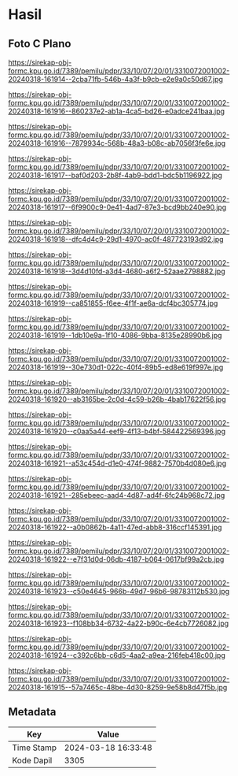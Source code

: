 # Hasil

## Foto C Plano

https://sirekap-obj-formc.kpu.go.id/7389/pemilu/pdpr/33/10/07/20/01/3310072001002-20240318-161914--2cba71fb-546b-4a3f-b9cb-e2e9a0c50d67.jpg

https://sirekap-obj-formc.kpu.go.id/7389/pemilu/pdpr/33/10/07/20/01/3310072001002-20240318-161916--860237e2-ab1a-4ca5-bd26-e0adce241baa.jpg

https://sirekap-obj-formc.kpu.go.id/7389/pemilu/pdpr/33/10/07/20/01/3310072001002-20240318-161916--7879934c-568b-48a3-b08c-ab7056f3fe6e.jpg

https://sirekap-obj-formc.kpu.go.id/7389/pemilu/pdpr/33/10/07/20/01/3310072001002-20240318-161917--baf0d203-2b8f-4ab9-bdd1-bdc5b1196922.jpg

https://sirekap-obj-formc.kpu.go.id/7389/pemilu/pdpr/33/10/07/20/01/3310072001002-20240318-161917--6f9900c9-0e41-4ad7-87e3-bcd9bb240e90.jpg

https://sirekap-obj-formc.kpu.go.id/7389/pemilu/pdpr/33/10/07/20/01/3310072001002-20240318-161918--dfc4d4c9-29d1-4970-ac0f-487723193d92.jpg

https://sirekap-obj-formc.kpu.go.id/7389/pemilu/pdpr/33/10/07/20/01/3310072001002-20240318-161918--3d4d10fd-a3d4-4680-a6f2-52aae2798882.jpg

https://sirekap-obj-formc.kpu.go.id/7389/pemilu/pdpr/33/10/07/20/01/3310072001002-20240318-161919--ca851855-f6ee-4f1f-ae6a-dcf4bc305774.jpg

https://sirekap-obj-formc.kpu.go.id/7389/pemilu/pdpr/33/10/07/20/01/3310072001002-20240318-161919--1db10e9a-1f10-4086-9bba-8135e28990b6.jpg

https://sirekap-obj-formc.kpu.go.id/7389/pemilu/pdpr/33/10/07/20/01/3310072001002-20240318-161919--30e730d1-022c-40f4-89b5-ed8e619f997e.jpg

https://sirekap-obj-formc.kpu.go.id/7389/pemilu/pdpr/33/10/07/20/01/3310072001002-20240318-161920--ab3165be-2c0d-4c59-b26b-4bab17622f56.jpg

https://sirekap-obj-formc.kpu.go.id/7389/pemilu/pdpr/33/10/07/20/01/3310072001002-20240318-161920--c0aa5a44-eef9-4f13-b4bf-584422569396.jpg

https://sirekap-obj-formc.kpu.go.id/7389/pemilu/pdpr/33/10/07/20/01/3310072001002-20240318-161921--a53c454d-d1e0-474f-9882-7570b4d080e6.jpg

https://sirekap-obj-formc.kpu.go.id/7389/pemilu/pdpr/33/10/07/20/01/3310072001002-20240318-161921--285ebeec-aad4-4d87-ad4f-6fc24b968c72.jpg

https://sirekap-obj-formc.kpu.go.id/7389/pemilu/pdpr/33/10/07/20/01/3310072001002-20240318-161922--a0b0862b-4a11-47ed-abb8-316ccf145391.jpg

https://sirekap-obj-formc.kpu.go.id/7389/pemilu/pdpr/33/10/07/20/01/3310072001002-20240318-161922--e7f31d0d-06db-4187-b064-0617bf99a2cb.jpg

https://sirekap-obj-formc.kpu.go.id/7389/pemilu/pdpr/33/10/07/20/01/3310072001002-20240318-161923--c50e4645-966b-49d7-96b6-98783112b530.jpg

https://sirekap-obj-formc.kpu.go.id/7389/pemilu/pdpr/33/10/07/20/01/3310072001002-20240318-161923--f108bb34-6732-4a22-b90c-6e4cb7726082.jpg

https://sirekap-obj-formc.kpu.go.id/7389/pemilu/pdpr/33/10/07/20/01/3310072001002-20240318-161924--c392c6bb-c6d5-4aa2-a9ea-216feb418c00.jpg

https://sirekap-obj-formc.kpu.go.id/7389/pemilu/pdpr/33/10/07/20/01/3310072001002-20240318-161915--57a7465c-48be-4d30-8259-9e58b8d47f5b.jpg


## Metadata

| Key        | Value               |
| ---------- | ------------------- |
| Time Stamp | 2024-03-18 16:33:48 |
| Kode Dapil | 3305                |



